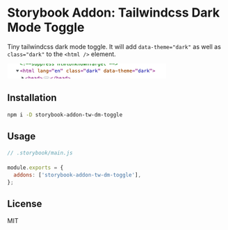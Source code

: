 # Storybook Addon: Tailwindcss Dark Mode Toggle
Tiny tailwindcss dark mode toggle. It will add `data-theme="dark"` as well as `class="dark"` to the `<html />` element.

![Example showing the data-theme and class applied to html tag](./html-tag.png)

## Installation

```sh
npm i -D storybook-addon-tw-dm-toggle
```

## Usage

```js
// .storybook/main.js

module.exports = {
  addons: ['storybook-addon-tw-dm-toggle'],
};
```

## License

MIT
